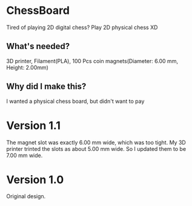 # ChessBoard
Tired of playing 2D digital chess? Play 2D physical chess XD

## What's needed?
3D printer, Filament(PLA), 100 Pcs coin magnets(Diameter: 6.00 mm, Height: 2.00mm)

## Why did I make this?
I wanted a physical chess board, but didn't want to pay 

# Version 1.1
The magnet slot was exactly 6.00 mm wide, which was too tight.
My 3D printer trinted the slots as about 5.00 mm wide.
So I updated them to be 7.00 mm wide.

# Version 1.0
Original design.
